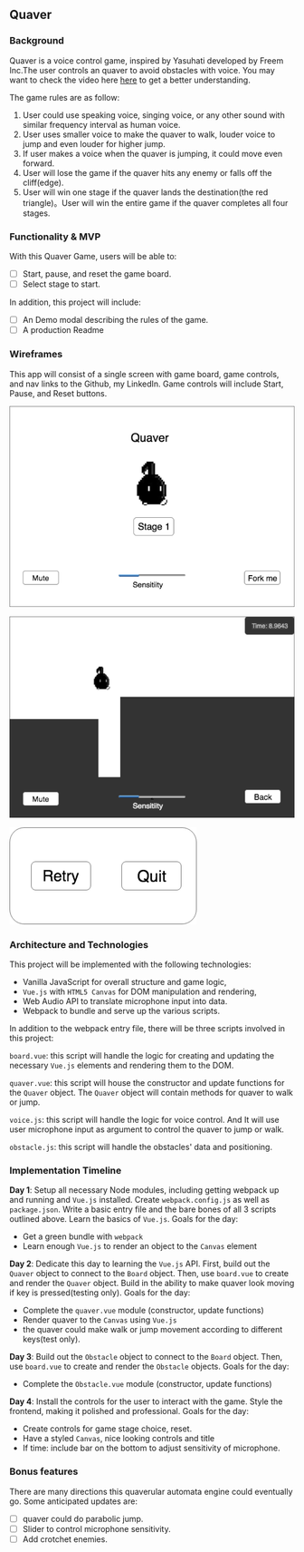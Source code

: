 ## Quaver

### Background

Quaver is a voice control game, inspired by Yasuhati developed by Freem Inc.The user controls an quaver to avoid obstacles with voice. You may want to check the video here [here](https://www.youtube.com/watch?v=Eq5_uVMMN-s) to get a better understanding.

The game rules are as follow:
1) User could use speaking voice, singing voice, or any other sound with similar frequency interval as human voice.
2) User uses smaller voice to make the quaver to walk, louder voice to jump and even louder for higher jump.
3) If user makes a voice when the quaver is jumping, it could move even forward.
4) User will lose the game if the quaver hits any enemy or falls off the cliff(edge).
5) User will win one stage if the quaver lands the destination(the red triangle)。User will win the entire game if the quaver completes all four stages.

### Functionality & MVP  

With this Quaver Game, users will be able to:

- [ ] Start, pause, and reset the game board.
- [ ] Select stage to start.

In addition, this project will include:

- [ ] An Demo modal describing the rules of the game.
- [ ] A production Readme

### Wireframes

This app will consist of a single screen with game board, game controls, and nav links to the Github, my LinkedIn. Game controls will include Start, Pause, and Reset buttons.

![wireframes](wireframes/quaver.png)

![wireframes](wireframes/in_play.png)

![wireframes](wireframes/retry_modal.png)

### Architecture and Technologies

This project will be implemented with the following technologies:

- Vanilla JavaScript for overall structure and game logic,
- `Vue.js` with `HTML5 Canvas` for DOM manipulation and rendering,
- Web Audio API to translate microphone input into data.
- Webpack to bundle and serve up the various scripts.

In addition to the webpack entry file, there will be three scripts involved in this project:

`board.vue`: this script will handle the logic for creating and updating the necessary `Vue.js` elements and rendering them to the DOM.

`quaver.vue`: this script will house the constructor and update functions for the `Quaver` object.  The `Quaver` object will contain methods for quaver to walk or jump.

`voice.js`: this script will handle the logic for voice control.  And It will use user microphone input as argument to control the quaver to jump or walk.

`obstacle.js`: this script will handle the obstacles' data and positioning.

### Implementation Timeline

**Day 1**: Setup all necessary Node modules, including getting webpack up and running and `Vue.js` installed.  Create `webpack.config.js` as well as `package.json`.  Write a basic entry file and the bare bones of all 3 scripts outlined above.  Learn the basics of `Vue.js`.  Goals for the day:

- Get a green bundle with `webpack`
- Learn enough `Vue.js` to render an object to the `Canvas` element

**Day 2**: Dedicate this day to learning the `Vue.js` API.  First, build out the `Quaver` object to connect to the `Board` object.  Then, use `board.vue` to create and render the `Quaver` object.  Build in the ability to make quaver look moving if key is pressed(testing only).  Goals for the day:

- Complete the `quaver.vue` module (constructor, update functions)
- Render quaver to the `Canvas` using `Vue.js`
- the quaver could make walk or jump movement according to different keys(test only).

**Day 3**: Build out the `Obstacle` object to connect to the `Board` object.  Then, use `board.vue` to create and render the `Obstacle` objects.  Goals for the day:

- Complete the `Obstacle.vue` module (constructor, update functions)

**Day 4**: Install the controls for the user to interact with the game.  Style the frontend, making it polished and professional.  Goals for the day:

- Create controls for game stage choice, reset.
- Have a styled `Canvas`, nice looking controls and title
- If time: include bar on the bottom to adjust sensitivity of microphone.

### Bonus features

There are many directions this quaverular automata engine could eventually go.  Some anticipated updates are:

- [ ] quaver could do parabolic jump.
- [ ] Slider to control microphone sensitivity.
- [ ] Add crotchet enemies.
